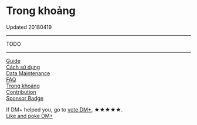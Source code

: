 # Trong khoảng
Updated 20180419

---
TODO




---
[Guide](../guide.md)<br/>
[Cách sử dụng](how2use.md)<br/>
[Data Maintenance](../en/data_maintenance.md)<br/>
[FAQ](../en/faq.md)<br/>
[Trong khoảng](about.md)<br/>
[Contribution](../en/contribution.md)<br/>
[Sponsor Badge](../en/sponsor_badge.md)<br/>

If DM+ helped you, go to [vote DM+](https://play.google.com/store/apps/details?id=com.colaorange.dailymoney), ★★★★★.<br/>
[Like and poke DM+](https://www.facebook.com/co.daily.money)